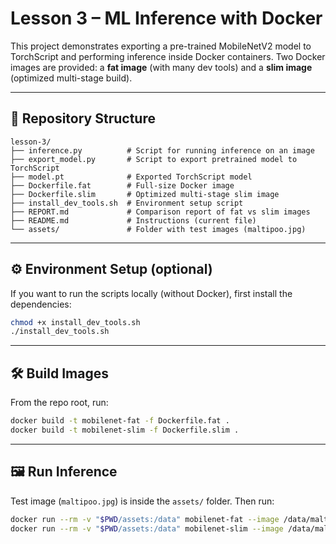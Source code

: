 # Lesson 3 – ML Inference with Docker

This project demonstrates exporting a pre-trained MobileNetV2 model to TorchScript and performing inference inside Docker containers.
Two Docker images are provided: a **fat image** (with many dev tools) and a **slim image** (optimized multi-stage build).

---

## 📂 Repository Structure

```text
lesson-3/
├── inference.py          # Script for running inference on an image
├── export_model.py       # Script to export pretrained model to TorchScript
├── model.pt              # Exported TorchScript model
├── Dockerfile.fat        # Full-size Docker image
├── Dockerfile.slim       # Optimized multi-stage slim image
├── install_dev_tools.sh  # Environment setup script
├── REPORT.md             # Comparison report of fat vs slim images
├── README.md             # Instructions (current file)
└── assets/               # Folder with test images (maltipoo.jpg)
```

---

## ⚙️ Environment Setup (optional)

If you want to run the scripts locally (without Docker), first install the dependencies:

```bash
chmod +x install_dev_tools.sh
./install_dev_tools.sh
```

---

## 🛠️ Build Images

From the repo root, run:

```bash
docker build -t mobilenet-fat -f Dockerfile.fat .
docker build -t mobilenet-slim -f Dockerfile.slim .
```

---

## 🖼️ Run Inference

Test image (`maltipoo.jpg`) is inside the `assets/` folder. Then run:

```bash
docker run --rm -v "$PWD/assets:/data" mobilenet-fat --image /data/maltipoo.jpg --topk 3
docker run --rm -v "$PWD/assets:/data" mobilenet-slim --image /data/maltipoo.jpg --topk 3
```

```
